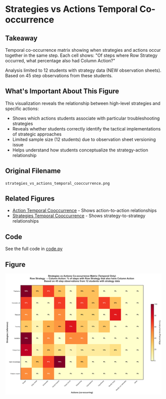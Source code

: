 # Strategies vs Actions Temporal Co-occurrence

## Takeaway
Temporal co-occurrence matrix showing when strategies and actions occur together in the same step. Each cell shows: "Of steps where Row Strategy occurred, what percentage also had Column Action?"

Analysis limited to 12 students with strategy data (NEW observation sheets). Based on 45 step observations from these students.

## What's Important About This Figure
This visualization reveals the relationship between high-level strategies and specific actions:
- Shows which actions students associate with particular troubleshooting strategies
- Reveals whether students correctly identify the tactical implementations of strategic approaches
- Limited sample size (12 students) due to observation sheet versioning issue
- Helps understand how students conceptualize the strategy-action relationship

## Original Filename
`strategies_vs_actions_temporal_cooccurrence.png`

## Related Figures
- [Action Temporal Cooccurrence](../Action_Temporal_Cooccurrence/) - Shows action-to-action relationships
- [Strategies Temporal Cooccurrence](../Strategies_Temporal_Cooccurrence/) - Shows strategy-to-strategy relationships

## Code
See the full code in [code.py](./code.py)

## Figure

![Strategies vs Actions Temporal](./figure.png)